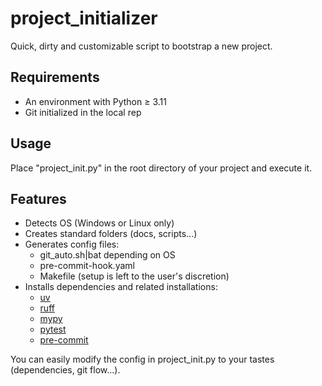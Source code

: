 # project_initializer
Quick, dirty and customizable script to bootstrap a new project.

## Requirements
- An environment with Python ≥ 3.11
- Git initialized in the local rep

## Usage
Place "project_init.py" in the root directory of your project and execute it.

## Features
- Detects OS (Windows or Linux only)
- Creates standard folders (docs, scripts...)
- Generates config files:
  - git_auto.sh|bat depending on OS
  - pre-commit-hook.yaml
  - Makefile (setup is left to the user's discretion)
- Installs dependencies and related installations:
  - [uv](https://github.com/astral-sh/uv)
  - [ruff](https://github.com/astral-sh/ruff)
  - [mypy](http://mypy-lang.org/)
  - [pytest](https://docs.pytest.org/)
  - [pre-commit](https://pre-commit.com/)

 You can easily modify the config in project_init.py to your tastes (dependencies, git flow...).
